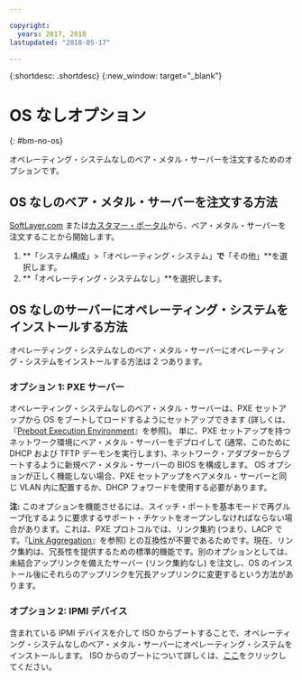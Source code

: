 ```yaml
---

copyright:
  years: 2017, 2018
lastupdated: "2018-05-17"

---
```


{:shortdesc: .shortdesc}
{:new_window: target="_blank"}

# OS なしオプション
{: #bm-no-os}

オペレーティング・システムなしのベア・メタル・サーバーを注文するためのオプションです。

## OS なしのベア・メタル・サーバーを注文する方法

[SoftLayer.com](https://www.softlayer.com) または[カスタマー・ポータル](https://control.softlayer.com)から、ベア・メタル・サーバーを注文することから開始します。

1. **「システム構成」>「オペレーティング・システム」**で**「その他」**を選択します。
2. **「オペレーティング・システムなし」**を選択します。

## OS なしのサーバーにオペレーティング・システムをインストールする方法

オペレーティング・システムなしのベア・メタル・サーバーにオペレーティング・システムをインストールする方法は 2 つあります。

### オプション 1: PXE サーバー

オペレーティング・システムなしのベア・メタル・サーバーは、PXE セットアップから OS をブートしてロードするようにセットアップできます (詳しくは、『[Preboot Execution Environment](https://ja.wikipedia.org/wiki/Preboot_Execution_Environment)』を参照)。 単に、PXE セットアップを持つネットワーク環境にベア・メタル・サーバーをデプロイして (通常、このために DHCP および TFTP デーモンを実行します)、ネットワーク・アダプターからブートするように新規ベア・メタル・サーバーの BIOS を構成します。 OS オプションが正しく機能しない場合、PXE セットアップをベアメタル・サーバーと同じ VLAN 内に配置するか、DHCP フォワードを使用する必要があります。

**注:** このオプションを機能させるには、スイッチ・ポートを基本モードで再グループ化するように要求するサポート・チケットをオープンしなければならない場合があります。これは、PXE プロトコルでは、リンク集約 (つまり、LACP です。『[Link Aggregation](http://en.wikipedia.org/wiki/Link_aggregation)』を参照) との互換性が不要であるためです。現在、リンク集約は、冗長性を提供するための標準的機能です。別のオプションとしては、未結合アップリンクを備えたサーバー (リンク集約なし) を注文し、OS のインストール後にそれらのアップリンクを冗長アップリンクに変更するという方法があります。

### オプション 2: IPMI デバイス

含まれている IPMI デバイスを介して ISO からブートすることで、オペレーティング・システムなしのベア・メタル・サーバーにオペレーティング・システムをインストールします。 ISO からのブートについて詳しくは、[ここ](mount-iso-bare-metal-server.html)をクリックしてください。
